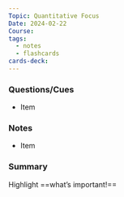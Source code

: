 ```yaml
---
Topic: Quantitative Focus
Date: 2024-02-22
Course: 
tags:
  - notes
  - flashcards
cards-deck:
---
```


### Questions/Cues
- Item

### Notes
- Item

### Summary
Highlight ==what’s important!==
<!--SR:!2023-10-27,4,270-->